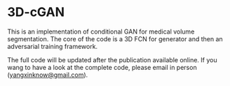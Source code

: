 # 3D-cGAN
This is an implementation of conditional GAN for medical volume segmentation. The core of the code is a 3D FCN for generator and then an adversarial training framework.

The full code will be updated after the publication available online. 
If you wang to have a look at the complete code, please email in person (yangxinknow@gmail.com).
